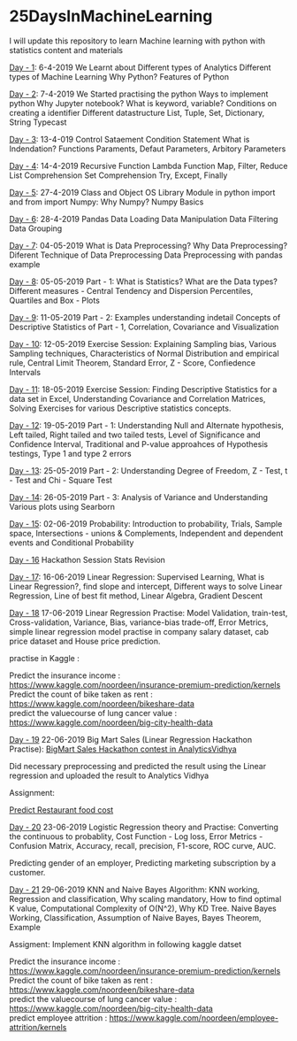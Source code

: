 # 25DaysInMachineLearning
I will update this repository to learn Machine learning with python with statistics content and materials


[Day - 1](https://github.com/nursnaaz/25DaysInMachineLearning/tree/master/01%20-%20Day%20-%201%20Analytics_Python): 6-4-2019
We Learnt about 
Different types of Analytics
Different types of Machine Learning
Why Python? Features of Python

[Day - 2](https://github.com/nursnaaz/25DaysInMachineLearning/tree/master/02%20-%20Day%20-%202-3-4-%20Python%20Basics): 7-4-2019
We Started practising the python
Ways to implement python
Why Jupyter notebook?
What is keyword, variable?
Conditions on creating a identifier
Different datastructure
List, Tuple, Set, Dictionary, String
Typecast

[Day - 3](https://github.com/nursnaaz/25DaysInMachineLearning/tree/master/02%20-%20Day%20-%202-3-4-%20Python%20Basics): 13-4-019
Control Sataement
Condition Statement
What is Indendation?
Functions
Paraments, Defaut Parameters, Arbitory Parameters

[Day - 4](https://github.com/nursnaaz/25DaysInMachineLearning/tree/master/02%20-%20Day%20-%202-3-4-%20Python%20Basics): 14-4-2019
Recursive Function
Lambda Function
Map, Filter, Reduce
List Comprehension
Set Comprehension
Try, Except, Finally

[Day - 5](https://github.com/nursnaaz/25DaysInMachineLearning/tree/master/05%20-%20Day%20-%205%20-%20Python%20-%20Numpy): 27-4-2019
Class and Object
OS Library
Module in python
import and from import
Numpy: Why Numpy?
Numpy Basics

[Day - 6](https://github.com/nursnaaz/25DaysInMachineLearning/tree/master/06%20-%20Day%20-%206%20-%20Pandas): 28-4-2019
Pandas
Data Loading
Data Manipulation
Data Filtering
Data Grouping

[Day - 7](https://github.com/nursnaaz/25DaysInMachineLearning/tree/master/07%20-%20Day%20-%207%20-%20Data%20Preprocessing): 04-05-2019
What is Data Preprocessing?
Why Data Preprocessing?
Diferent Technique of Data Preprocessing
Data Preprocessing with pandas example

[Day - 8](https://github.com/nursnaaz/25DaysInMachineLearning/tree/master/08%20-%20Day%20-%208%20-%20Descriptive%20Statistics): 05-05-2019
Part - 1:
What is Statistics?
What are the Data types?
Different measures - Central Tendency and Dispersion
Percentiles, Quartiles and Box - Plots

[Day - 9](https://github.com/nursnaaz/25DaysInMachineLearning/tree/master/09%20-%20Day%20-%209%20-%20Descriptive%20Statistics%202): 11-05-2019
Part - 2:
Examples understanding indetail Concepts of Descriptive Statistics of Part - 1,
Correlation, Covariance and Visualization

[Day - 10](https://github.com/nursnaaz/25DaysInMachineLearning/tree/master/10%20-%20Day%20-%2010%20-%20Descriptive%20Statistics%20%203): 12-05-2019
Exercise Session:
Explaining Sampling bias, Various Sampling techniques, Characteristics of Normal Distribution and empirical rule,
Central Limit Theorem,
Standard Error, Z - Score, Confiedence Intervals

[Day - 11](https://github.com/nursnaaz/25DaysInMachineLearning/tree/master/11%20-%20Day%20-%2011%20-%20Exercises%20on%20Descriptive%20Statistics): 18-05-2019
Exercise Session:
Finding Descriptive Statistics for a data set in Excel, Understanding Covariance and Correlation Matrices, Solving Exercises for various Descriptive statistics concepts.

[Day - 12](https://github.com/nursnaaz/25DaysInMachineLearning/tree/master/12%20-%20Day%20-%2012%20-%20Inferential%20Statistics%201): 19-05-2019
Part - 1:
Understanding Null and Alternate hypothesis, Left tailed, Right tailed and two tailed tests, Level of Significance and Confidence Interval, Traditional and P-value approahces of Hypothesis testings, Type 1 and type 2 errors

[Day - 13](https://github.com/nursnaaz/25DaysInMachineLearning/tree/master/13%20-%20Day%20-%2013%20-%20Inferential%20Statistics%202):
25-05-2019
Part - 2:
Understanding Degree of Freedom, Z - Test, t - Test and Chi - Square Test

[Day - 14](https://github.com/nursnaaz/25DaysInMachineLearning/tree/master/14%20-%20Day%20-%2014%20-%20Inferential%20Statistics%203):
26-05-2019
Part - 3:
Analysis of Variance and Understanding Various plots using Searborn

[Day - 15](https://github.com/nursnaaz/25DaysInMachineLearning/tree/master/15%20-%20Day%20-%2015%20-%20Probablity%20Theory):
02-06-2019
Probability:
Introduction to probability, Trials, Sample space, Intersections - unions & Complements, Independent and dependent events and Conditional Probability

[Day - 16](https://github.com/nursnaaz/25DaysInMachineLearning/tree/master/16%20-%20Day%20-%2016%20-%20Revision%20Class)
Hackathon Session 
Stats Revision

[Day - 17](https://github.com/nursnaaz/25DaysInMachineLearning/tree/master/17%20-%20Day%20-%2017%20-%20Linear%20Regression):
16-06-2019
Linear Regression:
Supervised Learning, What is Linear Regression?, find slope and intercept, Different ways to solve Linear Regression, Line of best fit method, Linear Algebra, Gradient Descent

[Day - 18](https://github.com/nursnaaz/25DaysInMachineLearning/tree/master/18%20-%20Day%20-%2018%20-%20Linear%20Regression%20Practise%20Python)
17-06-2019
Linear Regression Practise:
Model Validation, train-test, Cross-validation, Variance, Bias, variance-bias trade-off, Error Metrics, simple linear regression model practise in company salary dataset, cab price dataset and House price prediction. 

practise in Kaggle : 

Predict the insurance income : https://www.kaggle.com/noordeen/insurance-premium-prediction/kernels<br>
Predict the count of bike taken as rent : https://www.kaggle.com/noordeen/bikeshare-data<br>
predict the valuecourse of lung cancer value : https://www.kaggle.com/noordeen/big-city-health-data<br>

[Day - 19](https://github.com/nursnaaz/25DaysInMachineLearning/tree/master/19%20-%20Day%20-%2019%20-%20Hackathon%20Sample)
22-06-2019
Big Mart Sales (Linear Regression Hackathon Practise):
[BigMart Sales Hackathon contest in AnalyticsVidhya](https://datahack.analyticsvidhya.com/contest/practice-problem-big-mart-sales-iii/)

Did necessary preprocessing and predicted the result using the Linear regression and uploaded the result to Analytics Vidhya
 
Assignment:

[Predict Restaurant food cost](https://www.machinehack.com/course/predicting-restaurant-food-cost-hackathon/) 

[Day - 20](https://github.com/nursnaaz/25DaysInMachineLearning/tree/master/20%20-%20Day%20-20%20-%20Logistic%20Regression)
23-06-2019
Logistic Regression theory and Practise:
Converting the continuous to probablity, Cost Function - Log loss, Error Metrics - Confusion Matrix, Accuracy, recall, precision, F1-score, ROC curve, AUC. 

Predicting gender of an employer, Predicting marketing subscription by a customer.

[Day - 21](https://github.com/nursnaaz/25DaysInMachineLearning/tree/master/21%20-%20Day%20-%2021%20-%20KNN%20-%20Naive%20Bayes)
29-06-2019
KNN and Naive Bayes Algorithm:
KNN working, Regression and classification, Why scaling mandatory, How to find optimal K value, Computational Complexity of O(N^2), Why KD Tree. 
Naive Bayes Working, Classification, Assumption of Naive Bayes, Bayes Theorem, Example 

Assigment: Implement KNN algorithm in following kaggle datset

Predict the insurance income : https://www.kaggle.com/noordeen/insurance-premium-prediction/kernels<br>
Predict the count of bike taken as rent : https://www.kaggle.com/noordeen/bikeshare-data<br>
predict the valuecourse of lung cancer value : https://www.kaggle.com/noordeen/big-city-health-data<br>
predict employee attrition : https://www.kaggle.com/noordeen/employee-attrition/kernels<br>
